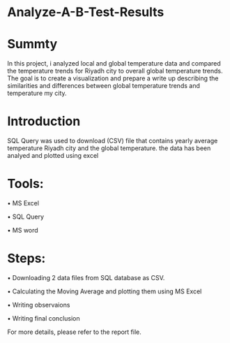 # Analyze-A-B-Test-Results
# Summty
In this project, i analyzed local and global temperature data and compared the temperature trends for Riyadh city to overall global temperature trends. The goal is to create a visualization and prepare a write up describing the similarities and differences between global temperature trends and temperature my city.

# Introduction
SQL Query was used to download (CSV) file that contains yearly average temperature Riyadh city and the global temperature. the data has been analyed and plotted using excel

# Tools:

• MS Excel

• SQL Query

• MS word

# Steps: 

• Downloading 2 data files from SQL database as CSV.

• Calculating the Moving Average and plotting them using MS Excel

• Writing observaions

• Writing final conclusion

For more details, please refer to the report file.
